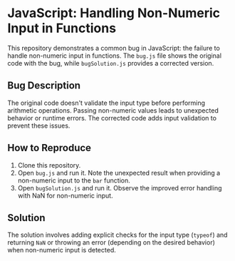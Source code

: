 # JavaScript: Handling Non-Numeric Input in Functions

This repository demonstrates a common bug in JavaScript: the failure to handle non-numeric input in functions.  The `bug.js` file shows the original code with the bug, while `bugSolution.js` provides a corrected version.

## Bug Description
The original code doesn't validate the input type before performing arithmetic operations. Passing non-numeric values leads to unexpected behavior or runtime errors. The corrected code adds input validation to prevent these issues.

## How to Reproduce
1. Clone this repository.
2. Open `bug.js` and run it. Note the unexpected result when providing a non-numeric input to the `bar` function.
3. Open `bugSolution.js` and run it. Observe the improved error handling with NaN for non-numeric input.

## Solution
The solution involves adding explicit checks for the input type (`typeof`) and returning `NaN` or throwing an error (depending on the desired behavior) when non-numeric input is detected.